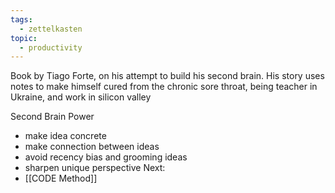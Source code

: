 ```yaml
---
tags:
  - zettelkasten
topic:
  - productivity
---
```

Book by Tiago Forte, on his attempt to build his second brain. His story uses notes to make himself cured from the chronic sore throat, being teacher in Ukraine, and work in silicon valley

Second Brain Power
- make idea concrete
- make connection between ideas
- avoid recency bias and grooming ideas
- sharpen unique perspective
Next:
- [[CODE Method]]